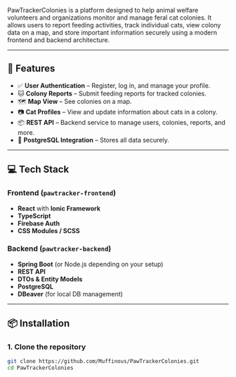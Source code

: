 PawTrackerColonies is a platform designed to help animal welfare volunteers and organizations monitor and manage feral cat colonies. It allows users to report feeding activities, track individual cats, view colony data on a map, and store important information securely using a modern frontend and backend architecture.


---

## 🚀 Features

- ✅ **User Authentication** – Register, log in, and manage your profile.
- 🐱 **Colony Reports** – Submit feeding reports for tracked colonies.
- 🗺️ **Map View** – See colonies on a map.
- 📷 **Cat Profiles** – View and update information about cats in a colony.
- 📦 **REST API** – Backend service to manage users, colonies, reports, and more.
- 🐘 **PostgreSQL Integration** – Stores all data securely.

---

## 💻 Tech Stack

### Frontend (`pawtracker-frontend`)
- **React** with **Ionic Framework**
- **TypeScript**
- **Firebase Auth**
- **CSS Modules / SCSS**

### Backend (`pawtracker-backend`)
- **Spring Boot** (or Node.js depending on your setup)
- **REST API**
- **DTOs & Entity Models**
- **PostgreSQL**
- **DBeaver** (for local DB management)

---

## 📦 Installation

### 1. Clone the repository

```bash
git clone https://github.com/Muffinous/PawTrackerColonies.git
cd PawTrackerColonies

